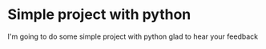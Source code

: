 # Simple project with python

I'm going to do some simple project with python glad to hear your feedback
